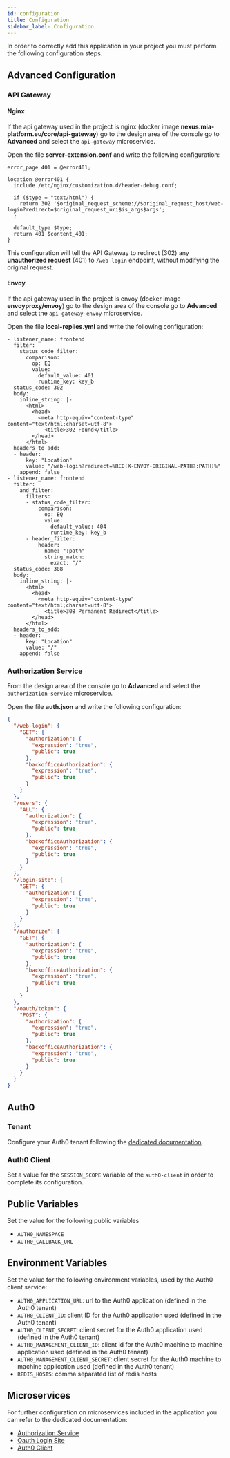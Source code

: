 ```yaml
---
id: configuration
title: Configuration
sidebar_label: Configuration
---
```


<!--
WARNING: this file was automatically generated by Mia-Platform Doc Aggregator.
DO NOT MODIFY IT BY HAND.
Instead, modify the source file and run the aggregator to regenerate this file.
-->

In order to correctly add this application in your project you must perform the following configuration steps.

## Advanced Configuration

### API Gateway

#### Nginx

If the api gateway used in the project is nginx (docker image __nexus.mia-platform.eu/core/api-gateway__) go to the design area of the console go to **Advanced** and select the `api-gateway` microservice.

Open the file **server-extension.conf** and write the following configuration:

```
error_page 401 = @error401;

location @error401 {
  include /etc/nginx/customization.d/header-debug.conf;

  if ($type = "text/html") {
    return 302 '$original_request_scheme://$original_request_host/web-login?redirect=$original_request_uri$is_args$args';
  }

  default_type $type;
  return 401 $content_401;
}
```

This configuration will tell the API Gateway to redirect (302) any **unauthorized request** (401) to `/web-login` endpoint, without modifying the original request.

#### Envoy

If the api gateway used in the project is envoy (docker image __envoyproxy/envoy__) go to the design area of the console go to **Advanced** and select the `api-gateway-envoy` microservice.

Open the file **local-replies.yml** and write the following configuration:

```
- listener_name: frontend
  filter:
    status_code_filter:
      comparison:
        op: EQ
        value:
          default_value: 401
          runtime_key: key_b
  status_code: 302
  body:
    inline_string: |-
      <html>
        <head>
          <meta http-equiv="content-type" content="text/html;charset=utf-8">
            <title>302 Found</title>
        </head>
      </html>
  headers_to_add:
  - header:
      key: "Location"
      value: "/web-login?redirect=%REQ(X-ENVOY-ORIGINAL-PATH?:PATH)%"
    append: false
- listener_name: frontend
  filter:
    and_filter:
      filters:
      - status_code_filter:
          comparison:
            op: EQ
            value:
              default_value: 404
              runtime_key: key_b
      - header_filter:
          header:
            name: ":path"
            string_match:
              exact: "/"
  status_code: 308
  body:
    inline_string: |-
      <html>
        <head>
          <meta http-equiv="content-type" content="text/html;charset=utf-8">
            <title>308 Permanent Redirect</title>
        </head>
      </html>
  headers_to_add:
  - header:
      key: "Location"
      value: "/"
    append: false
```

### Authorization Service

From the design area of the console go to **Advanced** and select the `authorization-service` microservice.

Open the file **auth.json** and write the following configuration:

```json
{
  "/web-login": {
    "GET": {
      "authorization": {
        "expression": "true",
        "public": true
      },
      "backofficeAuthorization": {
        "expression": "true",
        "public": true
      }
    }
  },
  "/users": {
    "ALL": {
      "authorization": {
        "expression": "true",
        "public": true
      },
      "backofficeAuthorization": {
        "expression": "true",
        "public": true
      }
    }
  },
  "/login-site": {
    "GET": {
      "authorization": {
        "expression": "true",
        "public": true
      }
    }
  },
  "/authorize": {
    "GET": {
      "authorization": {
        "expression": "true",
        "public": true
      },
      "backofficeAuthorization": {
        "expression": "true",
        "public": true
      }
    }
  },
  "/oauth/token": {
    "POST": {
      "authorization": {
        "expression": "true",
        "public": true
      },
      "backofficeAuthorization": {
        "expression": "true",
        "public": true
      }
    }
  }
}
```

## Auth0

### Tenant

Configure your Auth0 tenant following the [dedicated documentation](/runtime_suite/auth0-client/configure_auth0).

### Auth0 Client

Set a value for the `SESSION_SCOPE` variable of the `auth0-client` in order to complete its configuration.

## Public Variables

Set the value for the following public variables

- `AUTH0_NAMESPACE`
- `AUTH0_CALLBACK_URL`

## Environment Variables

Set the value for the following environment variables, used by the Auth0 client service:

- `AUTH0_APPLICATION_URL`: url to the Auth0 application (defined in the Auth0 tenant)
- `AUTH0_CLIENT_ID`: client ID for the Auth0 application used (defined in the Auth0 tenant)
- `AUTH0_CLIENT_SECRET`: client secret for the Auth0 application used (defined in the Auth0 tenant)
- `AUTH0_MANAGEMENT_CLIENT_ID`: client id for the Auth0 machine to machine application used (defined in the Auth0 tenant)
- `AUTH0_MANAGEMENT_CLIENT_SECRET`: client secret for the Auth0 machine to machine application used (defined in the Auth0 tenant)
- `REDIS_HOSTS`: comma separated list of redis hosts

## Microservices

For further configuration on microservices included in the application you can refer to the dedicated documentation:

- [Authorization Service](/runtime_suite/authorization-service/configuration)
- [Oauth Login Site](/runtime_suite_applications/dev_portal/authentication_configuration#configure-login-site)
- [Auth0 Client](/runtime_suite/auth0-client/configuration)
